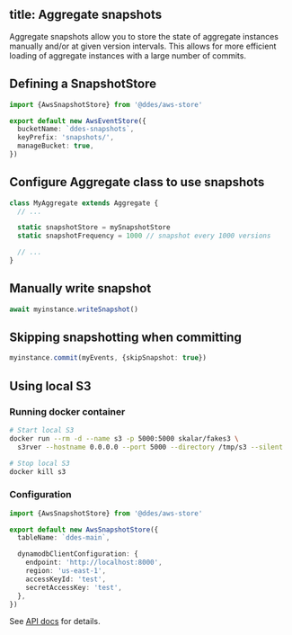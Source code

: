 title: Aggregate snapshots
---

Aggregate snapshots allow you to store the state of aggregate instances manually and/or at given version intervals. This allows for more efficient loading of aggregate instances with a large number of commits.

## Defining a SnapshotStore

```typescript
import {AwsSnapshotStore} from '@ddes/aws-store'

export default new AwsEventStore({
  bucketName: `ddes-snapshots`,
  keyPrefix: 'snapshots/',
  manageBucket: true,
})
```

## Configure Aggregate class to use snapshots

```typescript
class MyAggregate extends Aggregate {
  // ...

  static snapshotStore = mySnapshotStore
  static snapshotFrequency = 1000 // snapshot every 1000 versions

  // ...
}
```

## Manually write snapshot

```typescript
await myinstance.writeSnapshot()
```

## Skipping snapshotting when committing

```typescript
myinstance.commit(myEvents, {skipSnapshot: true})
```

## Using local S3

### Running docker container

```bash
# Start local S3
docker run --rm -d --name s3 -p 5000:5000 skalar/fakes3 \
  s3rver --hostname 0.0.0.0 --port 5000 --directory /tmp/s3 --silent

# Stop local S3
docker kill s3
```

### Configuration
```typescript
import {AwsSnapshotStore} from '@ddes/aws-store'

export default new AwsSnapshotStore({
  tableName: `ddes-main`,

  dynamodbClientConfiguration: {
    endpoint: 'http://localhost:8000',
    region: 'us-east-1',
    accessKeyId: 'test',
    secretAccessKey: 'test',
  },
})
```

See [API docs](https://s3-eu-west-1.amazonaws.com/ddes-docs/latest/classes/_ddes_aws_store.awseventstore.html) for details.
